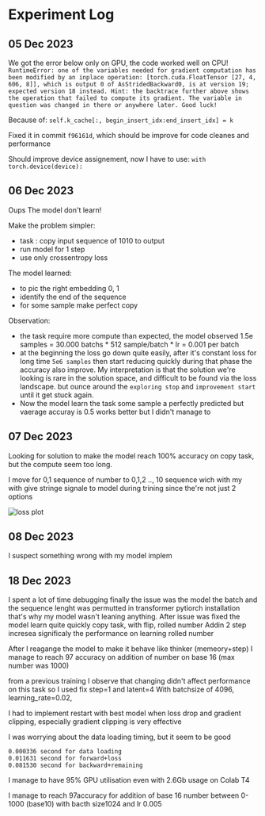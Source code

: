 # Experiment Log

## 05 Dec 2023
We got the error below only on GPU, the code worked well on CPU!
```RuntimeError: one of the variables needed for gradient computation has been modified by an inplace operation: [torch.cuda.FloatTensor [27, 4, 606, 8]], which is output 0 of AsStridedBackward0, is at version 19; expected version 18 instead. Hint: the backtrace further above shows the operation that failed to compute its gradient. The variable in question was changed in there or anywhere later. Good luck!```

Because of:
`self.k_cache[:, begin_insert_idx:end_insert_idx] = k`

Fixed it in commit `f96161d`, which should be improve for code cleanes and performance

Should improve device assignement, now I have to use: `with torch.device(device):`

## 06 Dec 2023

Oups The model don't learn!

Make the problem simpler:
- task : copy input sequence of 1010 to output 
- run model for 1 step
- use only crossentropy loss

The model learned:
- to pic the right embedding 0, 1
- identify the end of the sequence
- for some sample make perfect copy

Observation:
- the task require more compute than expected, the model observed 1.5e samples = 30.000 batchs * 512 sample/batch * lr = 0.001 per batch 
- at the beginning the loss go down quite easily, after it's constant loss for long time `5e6 samples` then start reducing quickly during that phase the accuracy also improve. My interpretation is that the solution we're looking is rare in the solution space, and difficult to be found via the loss landscape. but ounce around the `exploring stop` and `improvement start` until it get stuck again.
- Now the model learn the task some sample a perfectly predicted but vaerage accuray is 0.5 works better but I didn't manage to 

## 07 Dec 2023

Looking for solution to make the model reach 100% accuracy on copy task, but the compute seem too long.

I move for 0,1 sequence of number to 0,1,2 .., 10 sequence wich with my with give stringe signale to model during trining since the're not just 2 options

![loss plot](/exp_logs/copy_task_w1layer_loss_curve.png)

## 08 Dec 2023

I suspect something wrong with my model implem 

## 18 Dec 2023
I spent a lot of time debugging finally the issue was the model the batch and the sequence lenght was permutted in transformer pytiorch installation that's why my model wasn't leaning anything.
After issue was fixed the model learn quite quickly copy task, with flip, rolled number
Addin 2 step incresea significaly the performance on learning rolled number

After I reagange the model to make it behave like thinker (memeory+step)
I manage to reach 97 accuracy on addition of number on base 16 (max number was 1000)

from a previous training I observe that changing didn't affect performance on this task so I used fix step=1 and latent=4
With batchsize of 4096, learning_rate=0.02, 

I had to implement restart with best model when loss drop and gradient clipping, especially gradient clipping is very effective

I was worrying about the data loading timing, but it seem to be good
```
0.000336 second for data loading
0.011631 second for forward+loss
0.081530 second for backward+remaining
```

I manage to have 95% GPU utilisation even with 2.6Gb usage on Colab T4

I manage to reach 97accuracy for addition of base 16 number between 0-1000 (base10) with bacth size1024 and lr 0.005

